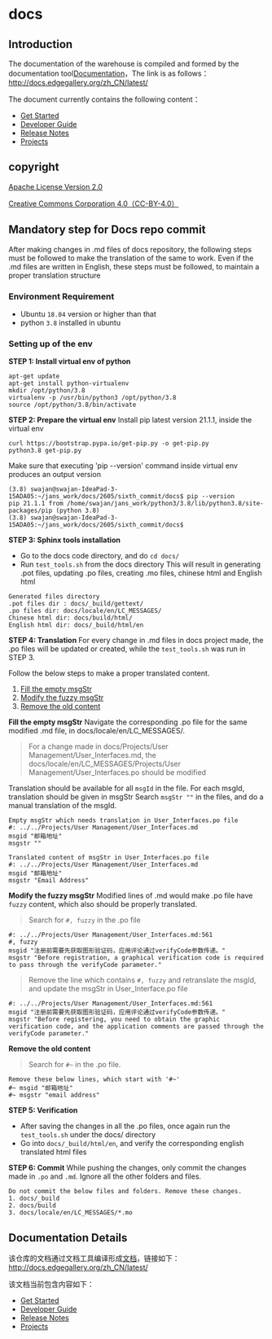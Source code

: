 # docs

## Introduction
The documentation of the warehouse is compiled and formed by the documentation tool[Documentation](http://docs.edgegallery.org/zh_CN/latest/)，The link is as follows：http://docs.edgegallery.org/zh_CN/latest/

The document currently contains the following content：

- [Get Started](https://gitee.com/edgegallery/docs/blob/master/Get%20Started/Start%20from%20A%20Demo%20on%20EdgeGallery.md)
- [Developer Guide](https://gitee.com/edgegallery/docs/tree/master/Developer%20Guide)
- [Release Notes](https://gitee.com/edgegallery/docs/blob/master/Release%20Notes/EdgeGallery_RN_zh.md)
- [Projects](https://gitee.com/edgegallery/docs/tree/master/Projects)


## copyright
[Apache License Version 2.0](https://gitee.com/edgegallery/docs/blob/master/license)

[Creative Commons Corporation 4.0（CC-BY-4.0）](https://gitee.com/edgegallery/docs/blob/master/license-cc-by-4.0)

## Mandatory step for Docs repo commit
After making changes in .md files of docs repository, the following steps must be followed to make the translation of the same to work. Even if the .md files are written in English, these steps must be followed, to maintain a proper translation structure

### Environment Requirement

- Ubuntu `18.04` version or higher than that
- python `3.8` installed in ubuntu

### Setting up of the env

**STEP 1: Install virtual env of python**
```
apt-get update
apt-get install python-virtualenv
mkdir /opt/python/3.8 
virtualenv -p /usr/bin/python3 /opt/python/3.8
source /opt/python/3.8/bin/activate
```

**STEP 2: Prepare the virtual env**
Install pip latest version 21.1.1, inside the virtual env
```
curl https://bootstrap.pypa.io/get-pip.py -o get-pip.py
python3.8 get-pip.py
```
Make sure that executing 'pip --version' command inside virtual env produces an output version
```
(3.8) swajan@swajan-IdeaPad-3-15ADA05:~/jans_work/docs/2605/sixth_commit/docs$ pip --version
pip 21.1.1 from /home/swajan/jans_work/python3/3.8/lib/python3.8/site-packages/pip (python 3.8)
(3.8) swajan@swajan-IdeaPad-3-15ADA05:~/jans_work/docs/2605/sixth_commit/docs$ 
```

**STEP 3: Sphinx tools installation**
- Go to the docs code directory, and do `cd docs/`
- Run `test_tools.sh` from the docs directory
This will result in generating .pot files, updating .po files, creating .mo files, chinese html and English html
```
Generated files directory
.pot files dir : docs/_build/gettext/
.po files dir: docs/locale/en/LC_MESSAGES/
Chinese html dir: docs/build/html/
English html dir: docs/_build/html/en
```

**STEP 4: Translation**
For every change in .md files in docs project made, the .po files will be updated or created, while the `test_tools.sh` was run in STEP 3. 

Follow the below steps to make a proper translated content.
1. [Fill the empty msgStr](#Fill-the-empty-msgStr)
2. [Modify the fuzzy msgStr](#Modify-the-fuzzy-msgStr)
3. [Remove the old content](#Remove-the-old-content)

**Fill the empty msgStr**
Navigate the corresponding .po file for the same modified .md file, in docs/locale/en/LC_MESSAGES/.
> For a change made in docs/Projects/User Management/User_Interfaces.md, the docs/locale/en/LC_MESSAGES/Projects/User Management/User_Interfaces.po should be modified

Translation should be available for all `msgId` in the file. For each msgId, translation should be given in msgStr
Search `msgStr ""` in the files, and do a manual translation of the msgId. 
```
Empty msgStr which needs translation in User_Interfaces.po file
#: ../../Projects/User Management/User_Interfaces.md
msgid "邮箱地址"
msgstr ""
```
```
Translated content of msgStr in User_Interfaces.po file
#: ../../Projects/User Management/User_Interfaces.md
msgid "邮箱地址"
msgstr "Email Address"
```
**Modify the fuzzy msgStr**
Modified lines of .md would make .po file have `fuzzy` content, which also should be properly translated.
> Search for `#, fuzzy` in the .po file
```
#: ../../Projects/User Management/User_Interfaces.md:561
#, fuzzy
msgid "注册前需要先获取图形验证码，应用评论通过verifyCode参数传递。"
msgstr "Before registration, a graphical verification code is required to pass through the verifyCode parameter."
```
> Remove the line which contains `#, fuzzy` and retranslate the msgId, and update the msgStr in User_Interface.po file
```
#: ../../Projects/User Management/User_Interfaces.md:561
msgid "注册前需要先获取图形验证码，应用评论通过verifyCode参数传递。"
msgstr "Before registering, you need to obtain the graphic verification code, and the application comments are passed through the verifyCode parameter."
```
**Remove the old content**
> Search for `#~` in the .po file.
```
Remove these below lines, which start with '#~'
#~ msgid "邮箱地址"
#~ msgstr "email address"
```
**STEP 5: Verification**
- After saving the changes in all the .po files, once again run the `test_tools.sh` under the docs/ directory
- Go into `docs/_build/html/en`, and verify the corresponding english translated html files

**STEP 6: Commit**
While pushing the changes, only commit the changes made in `.po` and `.md`. Ignore all the other folders and files.
```
Do not commit the below files and folders. Remove these changes.
1. docs/_build
2. docs/build
3. docs/locale/en/LC_MESSAGES/*.mo
```
## Documentation Details
该仓库的文档通过文档工具编译形成[文档](http://docs.edgegallery.org/zh_CN/latest/)，链接如下：http://docs.edgegallery.org/zh_CN/latest/

该文档当前包含内容如下：

- [Get Started](https://gitee.com/edgegallery/docs/blob/master/Get%20Started/Start%20from%20A%20Demo%20on%20EdgeGallery.md)
- [Developer Guide](https://gitee.com/edgegallery/docs/tree/master/Developer%20Guide)
- [Release Notes](https://gitee.com/edgegallery/docs/blob/master/Release%20Notes/EdgeGallery_RN_zh.md)
- [Projects](https://gitee.com/edgegallery/docs/tree/master/Projects)


